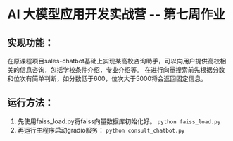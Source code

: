 # AI 大模型应用开发实战营 -- 第七周作业

## 实现功能：
   在原课程项目sales-chatbot基础上实现某高校咨询助手，可以向用户提供高校相关的信息咨询，包括学校条件介绍，专业介绍等。
   在进行向量搜索前先根据分数和位次有简单判断，如分数低于600，位次大于5000将会返回固定信息。
  
## 运行方法：
   1. 先使用faiss_load.py将faiss向量数据库初始化好。
      `python faiss_load.py`
   2. 再运行主程序启动gradio服务：
      `python consult_chatbot.py`